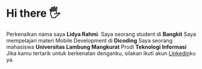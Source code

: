 # Hi there 🖐️

Perkenalkan nama saya **Lidya Rahmi**\.
Saya seorang student di **Bangkit**
Saya mempelajari materi Mobile Development di **Dicoding**
Saya seorang mahasiswa **Universitas Lambung Mangkurat** Prodi **Teknologi Informasi**
Jika kamu tertarik untuk berkenalan denganku, silakan ikuti akun [Linkedin]([https://www.linkedin.com/in/gilang-adhan/](https://www.linkedin.com/in/lidya-rahmi/)https://www.linkedin.com/in/lidya-rahmi/)ku ya.
